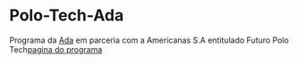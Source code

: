 # Polo-Tech-Ada

Programa da [Ada](https://ada.tech/) em parceria com a Americanas S.A entitulado Futuro Polo Tech[pagina do programa](https://polotech.americanas.io/)
